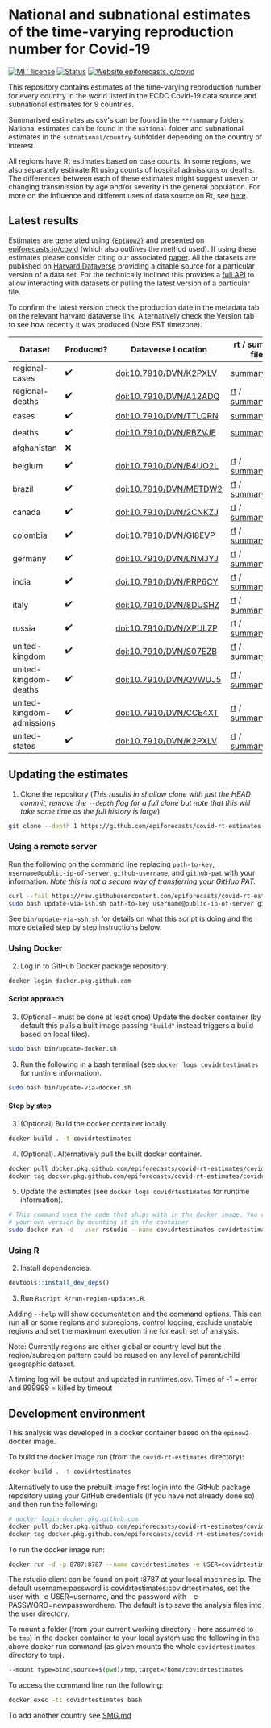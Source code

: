
# National and subnational estimates of the time-varying reproduction number for Covid-19

[![MIT license](https://img.shields.io/badge/License-MIT-blue.svg)](https://lbesson.mit-license.org/) [![Status](https://img.shields.io/badge/Status-csv-yellow.svg)](https://github.com/epiforecasts/covid-rt-estimates/blob/master/status.csv) [![Website epiforecasts.io/covid](https://img.shields.io/website-up-down-green-red/https/epiforecasts.io/covid/)](https://epiforecasts.io/covid/) 

This repository contains estimates of the time-varying reproduction number for every country in the world listed in the ECDC Covid-19 data source and subnational estimates for 9 countries. 

Summarised estimates as csv's can be found in the `**/summary` folders. National estimates can be found in the `national` folder and subnational estimates in the `subnational/country` subfolder depending on the country of interest. 

All regions have Rt estimates based on case counts. In some regions, we also separately estimate Rt using counts of hospital admissions or deaths. The differences between each of these estimates might suggest uneven or changing transmission by age and/or severity in the general population. For more on the influence and different uses of data source on Rt, see [here](https://github.com/epiforecasts/rt-comparison-uk-public).

## Latest results
Estimates are generated using [`{EpiNow2}`](https://epiforecasts.io/EpiNow2/) and presented on [epiforecasts.io/covid](https://epiforecasts.io/covid) (which also outlines the method used). If using these estimates please consider citing our associated [paper](https://wellcomeopenresearch.org/articles/5-112). All the datasets are published on [Harvard Dataverse](https://dataverse.harvard.edu/dataverse/covid-rt) providing a citable source for a particular version of a data set. For the technically inclined this provides a [full API](https://guides.dataverse.org/en/latest/api/dataaccess.html) to allow interacting with datasets or pulling the latest version of a particular file.


To confirm the latest version check the production date in the metadata tab on the relevant harvard dataverse link. Alternatively check the Version tab to see how recently it was produced (Note EST timezone).

| Dataset | Produced? | Dataverse Location |  rt / summary files |
|---------|-----------|--------------------|---------------------|
| regional-cases | :heavy_check_mark: | [doi:10.7910/DVN/K2PXLV](https://dataverse.harvard.edu/dataset.xhtml?persistentId=doi:10.7910/DVN/K2PXLV ) | [summary_table](https://dataverse.harvard.edu/api/access/datafile/4159967?format=original&gbrecs=true) |
| regional-deaths | :heavy_check_mark: | [doi:10.7910/DVN/A12ADQ](https://dataverse.harvard.edu/dataset.xhtml?persistentId=doi:10.7910/DVN/A12ADQ ) | [rt](https://dataverse.harvard.edu/api/access/datafile/4159096?format=original&gbrecs=true) / [summary_table](https://dataverse.harvard.edu/api/access/datafile/4158354?format=original&gbrecs=true) |
| cases | :heavy_check_mark: | [doi:10.7910/DVN/TTLQRN](https://dataverse.harvard.edu/dataset.xhtml?persistentId=doi:10.7910/DVN/TTLQRN ) | [summary_table](https://dataverse.harvard.edu/api/access/datafile/4158624?format=original&gbrecs=true) |
| deaths | :heavy_check_mark: | [doi:10.7910/DVN/RBZVJE](https://dataverse.harvard.edu/dataset.xhtml?persistentId=doi:10.7910/DVN/RBZVJE ) | [summary_table](https://dataverse.harvard.edu/api/access/datafile/4159803?format=original&gbrecs=true) |
| afghanistan | :x: |  | |
| belgium | :heavy_check_mark: | [doi:10.7910/DVN/B4UO2L](https://dataverse.harvard.edu/dataset.xhtml?persistentId=doi:10.7910/DVN/B4UO2L ) | [rt](https://dataverse.harvard.edu/api/access/datafile/4158650?format=original&gbrecs=true) / [summary_table](https://dataverse.harvard.edu/api/access/datafile/4158652?format=original&gbrecs=true) |
| brazil | :heavy_check_mark: | [doi:10.7910/DVN/METDW2](https://dataverse.harvard.edu/dataset.xhtml?persistentId=doi:10.7910/DVN/METDW2 ) | [rt](https://dataverse.harvard.edu/api/access/datafile/4159119?format=original&gbrecs=true) / [summary_table](https://dataverse.harvard.edu/api/access/datafile/4159121?format=original&gbrecs=true) |
| canada | :heavy_check_mark: | [doi:10.7910/DVN/2CNKZJ](https://dataverse.harvard.edu/dataset.xhtml?persistentId=doi:10.7910/DVN/2CNKZJ ) | [rt](https://dataverse.harvard.edu/api/access/datafile/4159130?format=original&gbrecs=true) / [summary_table](https://dataverse.harvard.edu/api/access/datafile/4159132?format=original&gbrecs=true) |
| colombia | :heavy_check_mark: | [doi:10.7910/DVN/GI8EVP](https://dataverse.harvard.edu/dataset.xhtml?persistentId=doi:10.7910/DVN/GI8EVP ) | [rt](https://dataverse.harvard.edu/api/access/datafile/4159143?format=original&gbrecs=true) / [summary_table](https://dataverse.harvard.edu/api/access/datafile/4159145?format=original&gbrecs=true) |
| germany | :heavy_check_mark: | [doi:10.7910/DVN/LNMJYJ](https://dataverse.harvard.edu/dataset.xhtml?persistentId=doi:10.7910/DVN/LNMJYJ ) | [rt](https://dataverse.harvard.edu/api/access/datafile/4159156?format=original&gbrecs=true) / [summary_table](https://dataverse.harvard.edu/api/access/datafile/4159158?format=original&gbrecs=true) |
| india | :heavy_check_mark: | [doi:10.7910/DVN/PRP6CY](https://dataverse.harvard.edu/dataset.xhtml?persistentId=doi:10.7910/DVN/PRP6CY ) | [rt](https://dataverse.harvard.edu/api/access/datafile/4152410?format=original&gbrecs=true) / [summary_table](https://dataverse.harvard.edu/api/access/datafile/4152412?format=original&gbrecs=true) |
| italy | :heavy_check_mark: | [doi:10.7910/DVN/8DUSHZ](https://dataverse.harvard.edu/dataset.xhtml?persistentId=doi:10.7910/DVN/8DUSHZ ) | [rt](https://dataverse.harvard.edu/api/access/datafile/4159167?format=original&gbrecs=true) / [summary_table](https://dataverse.harvard.edu/api/access/datafile/4159169?format=original&gbrecs=true) |
| russia | :heavy_check_mark: | [doi:10.7910/DVN/XPULZP](https://dataverse.harvard.edu/dataset.xhtml?persistentId=doi:10.7910/DVN/XPULZP ) | [rt](https://dataverse.harvard.edu/api/access/datafile/4157566?format=original&gbrecs=true) / [summary_table](https://dataverse.harvard.edu/api/access/datafile/4157567?format=original&gbrecs=true) |
| united-kingdom | :heavy_check_mark: | [doi:10.7910/DVN/S07EZB](https://dataverse.harvard.edu/dataset.xhtml?persistentId=doi:10.7910/DVN/S07EZB ) | [rt](https://dataverse.harvard.edu/api/access/datafile/4159749?format=original&gbrecs=true) / [summary_table](https://dataverse.harvard.edu/api/access/datafile/4159752?format=original&gbrecs=true) |
| united-kingdom-deaths | :heavy_check_mark: | [doi:10.7910/DVN/QVWUJ5](https://dataverse.harvard.edu/dataset.xhtml?persistentId=doi:10.7910/DVN/QVWUJ5 ) | [rt](https://dataverse.harvard.edu/api/access/datafile/4150553?format=original&gbrecs=true) / [summary_table](https://dataverse.harvard.edu/api/access/datafile/4150555?format=original&gbrecs=true) |
| united-kingdom-admissions | :heavy_check_mark: | [doi:10.7910/DVN/CCE4XT](https://dataverse.harvard.edu/dataset.xhtml?persistentId=doi:10.7910/DVN/CCE4XT ) | [rt](https://dataverse.harvard.edu/api/access/datafile/4159813?format=original&gbrecs=true) / [summary_table](https://dataverse.harvard.edu/api/access/datafile/4159815?format=original&gbrecs=true) |
| united-states | :heavy_check_mark: | [doi:10.7910/DVN/K2PXLV](https://dataverse.harvard.edu/dataset.xhtml?persistentId=doi:10.7910/DVN/BZ7FPH ) | [rt](https://dataverse.harvard.edu/api/access/datafile/4159832?format=original&gbrecs=true) / [summary_table](https://dataverse.harvard.edu/api/access/datafile/4159834?format=original&gbrecs=true) |

## Updating the estimates

1. Clone the repository (*This results in shallow clone with just the HEAD commit, remove the `--depth` flag for a full clone but note that this will take some time as the full history is large*).

```bash
git clone --depth 1 https://github.com/epiforecasts/covid-rt-estimates.git
```

### Using a remote server

Run the following on the command line replacing `path-to-key`, `username@public-ip-of-server`, `github-username`, and `github-pat` with your information. *Note this is not a secure way of transferring your GitHub PAT.*

```bash
curl --fail https://raw.githubusercontent.com/epiforecasts/covid-rt-estimates/master/bin/update-via-ssh.sh > update-via-ssh.sh
sudo bash update-via-ssh.sh path-to-key username@public-ip-of-server github-username github-pat
```

See `bin/update-via-ssh.sh` for details on what this script is doing and the more detailed step by step instructions below.

### Using Docker

2. Log in to GitHub Docker package repository.

```bash
docker login docker.pkg.github.com
```

#### Script approach


3. (Optional - must be done at least once) Update the docker container (by default this pulls a built image passing `"build"` instead triggers a build based on local files).

```bash
sudo bash bin/update-docker.sh
```

3. Run the following in a bash terminal (see `docker logs covidrtestimates` for runtime information).

```bash
sudo bash bin/update-via-docker.sh
```

#### Step by step


3. (Optional) Build the docker container locally.

```bash
docker build . -t covidrtestimates
```

4. (Optional). Alternatively pull the built docker container.

```bash
docker pull docker.pkg.github.com/epiforecasts/covid-rt-estimates/covidrtestimates:latest
docker tag docker.pkg.github.com/epiforecasts/covid-rt-estimates/covidrtestimates:latest covidrtestimates
```

5. Update the estimates (see `docker logs covidrtestimates` for runtime information).

```bash
# This command uses the code that ships with in the docker image. You can use
# your own version by mounting it in the container
sudo docker run -d --user rstudio --name covidrtestimates covidrtestimates /bin/bash bin/update-estimates.sh
```


### Using R

2. Install dependencies.

```r
devtools::install_dev_deps()
```

3.  Run `Rscript R/run-region-updates.R`. 

   Adding `--help` will show documentation and the command options. This can run all or some regions and subregions, control logging, exclude unstable regions and set the maximum execution time for each set of analysis.
   
   Note: Currently regions are either global or country level but the region/subregion pattern could be reused on any level of parent/child geographic dataset.
   
   A timing log will be output and updated in runtimes.csv. Times of -1 = error and 999999 = killed by timeout

## Development environment

This analysis was developed in a docker container based on the `epinow2` docker image.

To build the docker image run (from the `covid-rt-estimates` directory):

``` bash
docker build . -t covidrtestimates
```

Alternatively to use the prebuilt image first login into the GitHub package repository using your GitHub credentials (if you have not already done so) and then run the following:

```bash
# docker login docker.pkg.github.com
docker pull docker.pkg.github.com/epiforecasts/covid-rt-estimates/covidrtestimates:latest
docker tag docker.pkg.github.com/epiforecasts/covid-rt-estimates/covidrtestimates:latest covidrtestimates
```
To run the docker image run:

``` bash
docker run -d -p 8787:8787 --name covidrtestimates -e USER=covidrtestimates -e PASSWORD=covidrtestimates covidrtestimates
```

The rstudio client can be found on port :8787 at your local machines ip.
The default username:password is covidrtestimates:covidrtestimates, set the user with -e
USER=username, and the password with - e PASSWORD=newpasswordhere. The
default is to save the analysis files into the user directory.

To mount a folder (from your current working directory - here assumed to
be `tmp`) in the docker container to your local system use the following
in the above docker run command (as given mounts the whole `covidrtestimates`
directory to `tmp`).

``` bash
--mount type=bind,source=$(pwd)/tmp,target=/home/covidrtestimates
```

To access the command line run the following:

``` bash
docker exec -ti covidrtestimates bash
```
To add another country see [SMG.md](./SMG.md)
